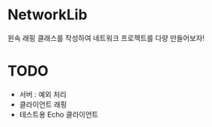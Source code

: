 # NetworkLib
윈속 래핑 클래스를 작성하여 네트워크 프로젝트를 다량 만들어보자!

# TODO
- 서버 : 예외 처리
- 클라이언트 래핑
- 테스트용 Echo 클라이언트
